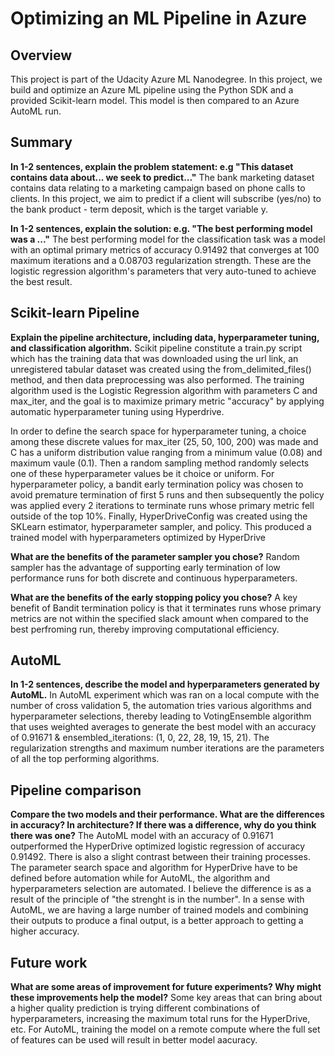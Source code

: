 # Optimizing an ML Pipeline in Azure

## Overview
This project is part of the Udacity Azure ML Nanodegree.
In this project, we build and optimize an Azure ML pipeline using the Python SDK and a provided Scikit-learn model.
This model is then compared to an Azure AutoML run.

## Summary
**In 1-2 sentences, explain the problem statement: e.g "This dataset contains data about... we seek to predict..."**
The bank marketing dataset contains data relating to a marketing campaign based on phone calls to clients. In this project, we aim to predict if a client will subscribe (yes/no) to the bank product - term deposit, which is the target variable y.

**In 1-2 sentences, explain the solution: e.g. "The best performing model was a ..."**
The best performing model for the classification task was a model with an optimal primary metrics of accuracy 0.91492 that converges at 100 maximum iterations and a 0.08703 regularization strength. These are the logistic regression algorithm's parameters that very auto-tuned to achieve the best result.

## Scikit-learn Pipeline
**Explain the pipeline architecture, including data, hyperparameter tuning, and classification algorithm.**
Scikit pipeline constitute a train.py script which has the training data that was downloaded using the url link, an unregistered tabular dataset was created using the from_delimited_files() method, and then data preprocessing was also performed. The training algorithm used is the Logistic Regression algorithm with parameters C and max_iter, and the goal is to maximize primary metric "accuracy" by applying automatic hyperparameter tuning using Hyperdrive.

In order to define the search space for hyperparameter tuning, a choice among these discrete values for max_iter (25, 50, 100, 200) was made and C has a uniform distribution value ranging from a minimum value (0.08) and maximum vaule (0.1). Then a random sampling method randomly selects one of these hyperparameter values be it choice or uniform. For hyperparameter policy, a bandit early termination policy was chosen to avoid premature termination of first 5 runs and then subsequently the policy was applied every 2 iterations to terminate runs whose primary metric fell outside of the top 10%. Finally, HyperDriveConfig was created using the SKLearn estimator, hyperparameter sampler, and policy. This produced a trained model with hyperparameters optimized by HyperDrive

**What are the benefits of the parameter sampler you chose?**
Random sampler has the advantage of supporting early termination of low performance runs for both discrete and continuous hyperparameters.

**What are the benefits of the early stopping policy you chose?**
A key benefit of Bandit termination policy is that it terminates runs whose primary metrics are not within the specified slack amount when compared to the best perfroming run, thereby improving computational efficiency.

## AutoML
**In 1-2 sentences, describe the model and hyperparameters generated by AutoML.**
In AutoML experiment which was ran on a local compute with the number of cross validation 5, the automation tries various algorithms and hyperparameter selections, thereby leading to VotingEnsemble algorithm that uses weighted averages to generate the best model with an accuracy of 0.91671 & ensembled_iterations: (1, 0, 22, 28, 19, 15, 21). The regularization strengths and maximum number iterations are the parameters of all the top performing algorithms.

## Pipeline comparison
**Compare the two models and their performance. What are the differences in accuracy? In architecture? If there was a difference, why do you think there was one?**
The AutoML model with an accuracy of 0.91671 outperformed the HyperDrive optimized logistic regression of accuracy 0.91492. There is also a slight contrast between their training processes. The parameter search space and algorithm for HyperDrive have to be defined before automation while for AutoML, the algorithm and hyperparameters selection are automated. I believe the difference is as a result of the principle of "the strenght is in the number". In a sense with AutoML, we are having a large number of trained models and combining their outputs to produce a final output, is a better approach to getting a higher accuracy.

## Future work
**What are some areas of improvement for future experiments? Why might these improvements help the model?**
Some key areas that can bring about a higher quality prediction is trying different combinations of hyperparameters, increasing the maximum total runs for the HyperDrive, etc. For AutoML, training the model on a remote compute where the full set of features can be used will result in better model aacuracy.
